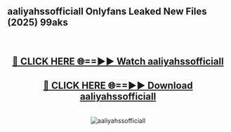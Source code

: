 <h2>aaliyahssofficiall Onlyfans Leaked New Files (2025) 99aks</h2>
<br>
<div align="center">
<h2><a href="https://mediafiles.top/aaliyahssofficiall&ref=git" rel="nofollow">🔴 CLICK HERE 🌐==►► Watch aaliyahssofficiall</a></h2>
<h2><a href="https://mediafiles.top/aaliyahssofficiall&ref=git" rel="nofollow">🔴 CLICK HERE 🌐==►► Download aaliyahssofficiall</a></h2>
<br>
<a href="https://mediafiles.top/aaliyahssofficiall&ref=git" rel="nofollow" data-target="animated-image.originalLink"><img src="https://i.ibb.co.com/xMMVF88/686577567.gif" alt="aaliyahssofficiall" style="max-width: 100%; display: inline-block;" data-target="animated-image.originalImage"></a>
</div>
<br>
<br>